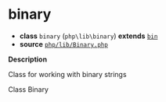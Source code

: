 # binary

- **class** `binary` (`php\lib\binary`) **extends** [`bin`](api-docs/classes/php/lib/bin.md)
- **source** [`php/lib/Binary.php`](./src/main/resources/JPHP-INF/sdk/php/lib/Binary.php)

**Description**

Class for working with binary strings

Class Binary